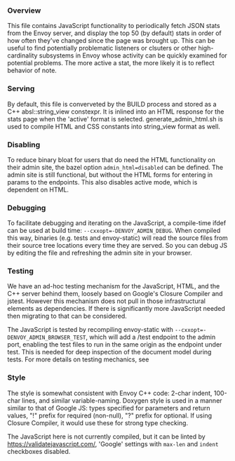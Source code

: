 ### Overview

This file contains JavaScript functionality to periodically fetch JSON stats from
the Envoy server, and display the top 50 (by default) stats in order of how often
they've changed since the page was brought up. This can be useful to find potentially
problematic listeners or clsuters or other high-cardinality subsystems in Envoy whose
activity can be quickly examined for potential problems. The more active a stat, the
more likely it is to reflect behavior of note.

### Serving

By default, this file is converveted by the BUILD process and stored as a C++
absl::string_view constexpr. It is inlined into an HTML response for the stats
page when the 'active' format is selected. generate_admin_html.sh is used to
compile HTML and CSS constants into string_view format as well.

### Disabling

To reduce binary bloat for users that do need the HTML functionality on their
admin site, the bazel option `admin_html=disabled` can be defined. The admin site
is still functional, but without the HTML forms for entering in params to the
endpoints. This also disables active mode, which is dependent on HTML.

### Debugging

To facilitate debugging and iterating on the JavaScript, a compile-time ifdef can
be used at build time: `--cxxopt=-DENVOY_ADMIN_DEBUG`. When compiled this way,
binaries (e.g. tests and envoy-static) will read the source files from their
source tree locations every time they are served. So you can debug JS by editing
the file and refreshing the admin site in your browser.

### Testing

We have an ad-hoc testing mechanism for the JavaScript, HTML, and the C++ server
behind them, loosely based on Google's Closure Compiler and jstest. However this
mechanism does not pull in those infrastructural elements as dependencies. If
there is significantly more JavaScript needed then migrating to that can be
considered.

The JavaScript is tested by recompiling envoy-static with
`--cxxopt=-DENVOY_ADMIN_BROWSER_TEST`, which will add a /test endpoint to the
admin port, enabling the test files to run in the same origin as the endpoint
under test. This is needed for deep inspection of the document model during
tests. For more details on testing mechanics, see

### Style

The style is somewhat consistent with Envoy C++ code: 2-char indent,
100-char lines, and similar variable-naming. Doxygen style is used in
a manner similar to that of Google JS: types specified for parameters
and return values, "!" prefix for required (non-null), "?" prefix for
optional. If using Closure Compiler, it would use these for strong type
checking.

The JavaScript here is not currently compiled, but it can be linted by
https://validatejavascript.com/, 'Google' settings with `max-len` and `indent`
checkboxes disabled.
